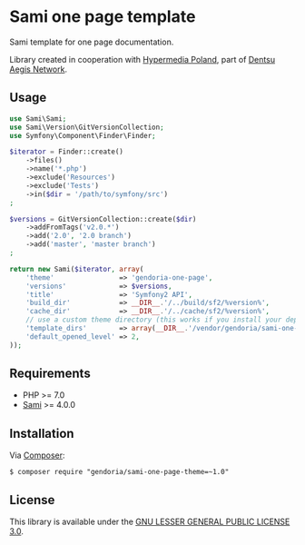 # Sami one page template

Sami template for one page documentation.

Library created in cooperation with [Hypermedia Poland](https://hypermedia.pl/), 
part of [Dentsu Aegis Network](https://www.dentsuaegisnetwork.pl/).

## Usage

```php
use Sami\Sami;
use Sami\Version\GitVersionCollection;
use Symfony\Component\Finder\Finder;

$iterator = Finder::create()
    ->files()
    ->name('*.php')
    ->exclude('Resources')
    ->exclude('Tests')
    ->in($dir = '/path/to/symfony/src')
;

$versions = GitVersionCollection::create($dir)
    ->addFromTags('v2.0.*')
    ->add('2.0', '2.0 branch')
    ->add('master', 'master branch')
;

return new Sami($iterator, array(
    'theme'                => 'gendoria-one-page',
    'versions'             => $versions,
    'title'                => 'Symfony2 API',
    'build_dir'            => __DIR__.'/../build/sf2/%version%',
    'cache_dir'            => __DIR__.'/../cache/sf2/%version%',
    // use a custom theme directory (this works if you install your dependencies in vendor/ folder)
    'template_dirs'        => array(__DIR__.'/vendor/gendoria/sami-one-page-theme'),
    'default_opened_level' => 2,
));
```

## Requirements

- PHP >= 7.0
- [Sami][] >= 4.0.0

## Installation

Via [Composer][]:

    $ composer require "gendoria/sami-one-page-theme=~1.0"

## License

This library is available under the [GNU LESSER GENERAL PUBLIC LICENSE 3.0](LICENSE).

[Sami]: http://sami.sensiolabs.org/
[Composer]: http://getcomposer.org/

